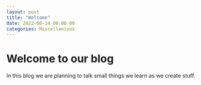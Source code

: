 ```yaml
---
layout: post
title: "Welcome"
date: 2022-06-14 00:00:00
categories: Miscellanious
---
```

# Welcome to our blog
In this blog we are planning to talk small things we learn as we create stuff.
